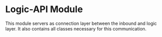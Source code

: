 # Logic-API Module

This module servers as connection layer between the inbound and logic layer. It also contains all classes necessary for this communication.